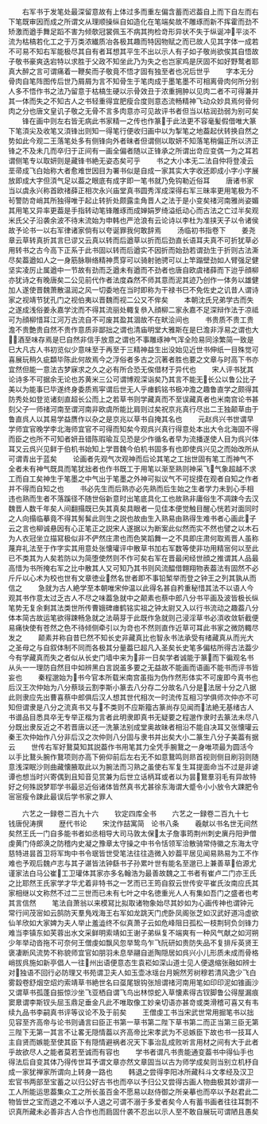<!-- { "loadSidebar": true } -->
　　右军书于发笔处最深留意故有上体过多而重左偏含蓄而迟葢自上而下自左而右下笔既审因而成之所谓文从理顺操纵自如造化在笔端矣故不雕琢而新不挥霍而劲不矫激而遒手舞足蹈不害为倾欹冠裳佩玉不病其拘检竒形异状不失于纵诞冲平淡不流为枯槁若化工之于万类浓纎质冶各极其趣而特因物赋之而已故人见其字体一成若不可易不知右军能极尽其自有者耳想其平生不出以示人有子如子敬尚欲俟其自悟故子敬书豪爽迭宕特以求胜于父政不知坐此乃为失之也岂家鸡是厌固不如好野鹜者耶真大醉之言可谓痛着一鞭矣而子敬竟不悟才固有独至者也况后世乎
　　字本无分骨肉自笔阵图传后世乃屑屑为言不知骨生于笔肉成于墨笔墨不可相离骨肉何所分别人多不悟作书之法乃留意于枯槁生硬以示骨效丑于浓重拥肿以见肉二者不可得兼并其一体而失之不知古人之书轻重得宜肥瘦合度则意态流畅精神飞动众妙具焉何骨何肉之分也唐文皇讥子敬之无骨不言多肉意亦可见故评书者但当以枯润劲弱为别可矣
　　锋在画中则左右皆无病此书家精一之传也作篆于此法更不容毫髪假借唯大篆下笔湏尖及收笔又湏锋出则知一得笔行便收归画中以为掣笔之地葢起伏转换自然之势如此今观二王落笔处多有侧锋向外者昧者但谓侧以取妍不知落笔稍偏正所以济正锋之不及未几而卒归于正间有一画全偏者随以正锋承之所谓出竒应变偶一为之耳若谓侧笔专以取妍则是藏锋书絶无姿态矣可乎
　　书之大小本无二法自仲将登凌云垩帚成飞白始称大者愈难世因目为署书似是自成一家其实大字收还即成小字小字展放即成大字但湏气足以葢之眼底有成字即一笔书就乃免钩勒近俗耳
　　唐诸书家当以虞永兴称首欧禇薛正相次永兴庙堂真书圆秀浑成深得右军三昧率更用笔极为不茍警防竒峭其所独得唯于起止转折处颇露圭角晋人之法于是小变矣禇河南雅尚姿媚其用笔又异率更葢是手指转动笔锋雕琢而成婵娟罗绮溢纸动心而古法之亡过半矣观米氏父子沿袭余波不待末流始为申韩也严沧浪有云论诗以李杜为准挟天子以令诸侯故予论书一以右军律诸家倘有以夸诞罪我何敢辞焉
　　汤临初书指卷下
　　姜尧章云草转真折其言巳谬又云真以转而后遒草以折而后劲直长语耳夫真不可折犹草必用转书之古今高下正系于此书固以转而后遒实不因折而始劲若谓劲生于折则古法澌尽矣葢遒如人之一身筋脉聨络精神贯穿可以骑射驰骋可以上竿蹋壁劲如人臂强足健坚实凌厉止属遒中一节故有劲而乏遒未有遒而不劲者也唐自欧虞禇薛而下迨乎顔柳亦犹诗之有晚唐矣二公见前代作者法度森然不师其意而泥其迹乃创作一体务以雄健加人遂使晋魏萧散温润之风一切委地在当时即称为干禄书巳不免佐史之讥昔人谓诗家之视靖节犹孔门之视伯夷以晋魏而视二公又不侔矣
　　本朝沈氏兄弟学古而失之遂成浅俗姜永嘉学沈而不得其流丽处輙复叅入顔柳二家永嘉不足深辩作法于凉祗可为顔柳惜耳江河万古流自不可废其盈其涸故不在畎浍间也
　　书贵质不贵工贵澹不贵艶贵自然不贵作意质非鄙拙之谓也清庙明堂大雅斯在是巳澹非浮易之谓也大酒至味存焉是巳自然非信手放意之谓也不事雕琢神气浑全险易同涂繁简一致是巳大凡古人书初览似少意味至于再至于三精神益生出没始见近世书伸纸一目殊觉可喜展玩稍久疵纇毕陈此何故焉今之浮俗者多古之沉著者胜也要之文章与时高下书亦宜然但能一意法古梦寐求之久之必有所合恐无俟借材于异代也
　　宋人评书犹其论诗多不可据余无论也苏黄米三公可谓博观深诣矣乃其言不能无长公以鲁公比子美以为能事巳毕遂终身委质焉寜谓后世无人乎瘗鹤铭书极冲澹之趣鲁直学之颇得其防秀处如登览诸刻直超长公而上之若草书则学藏真而不至误藏真者也米南宫论书甚刻父子一师禇河南至谓河南非欧虞所能比肩则过矣祝京兆真行尽出二王独颠草由于鲁直呉人以其易学益赝作以杂之是京兆以草书自掩其名也
　　元赵呉兴书世谓早学师宜官晚学李北海师宜官不可得而知矣今观呉兴真行得意处本出大令北海固不得而臣之也所不可知者妍丑错陈瑕瑜互见恐是少作循名者早为流播遂使人目为呉兴体耳又云呉兴见鲜于伯机书始知上学晋魏今伯机书固多有也即使呉兴见之而始改所从可谓青出于蓝矣
　　论画者先观气次观神而后论其笔之工拙世固有笔工而神气不全者未有神气既具而笔犹拙者也作书既工于用笔以渐至熟则神采飞气象超越不求工而自工矣神生于笔墨之中气出于笔墨之外神可拟议气不可捉摸在观者自知之作者并不得而自知之也
　　书必先生而后熟亦必先熟而后生始之生者学力未到心手相违也熟而生者不落蹊径不随世俗新意时出笔底具化工也故熟非庸俗生不凋踈今去汉魏晋人数千年矣人间翻搨既已失其真矣具眼者一见佳本便觉触目醒心恍若对面同时之人向搨临摹竟不得其髣髴此则生之説也故由生入熟易由熟得生难书者心画此子云之言也柳诚悬因有心正笔正之説宋人遂据以为断案此似然而实不然也譬之以木石为人衣冠坐立描冩极似非不俨然庄肃也而色笑蹈舞一之不具即庄肃何取焉晋人虽称蔑弃礼法至于作字实其用意处张懐瓘评中散草书加右军数等使非功用精宻何以至此已不类其为人矣若防以为简堕使然则不作可矣右军在晋最闲经世顔之推谓其人品最高惜为书所掩右军之比中散其人又可知乃其书则风流醖借翺翔物表葢法有固然不必斤斤以心术为校也世有文章徳业然名世者即不事铅椠举而登之钟王之列其孰从而信之
　　急就为古人絶学至本朝唯宋仲温以此得名甚自矜重秘惜其法不以语人今观其书作意太过乏古人不尽之味葢急就中之颠素也蔡中郎八分书平画及波皆极长纵笔势无复余剩其法类世所传曹娥碑瘗鹤铭实祖之钟太尉又入以行书流动之趣葢八分体本简古故运笔欲得踈畅急就之法萌芽于此既作急就则己浸淫草书必湏收敛斩截便易痛快使有苍然之色不待倾侧牵引以为竒也不然则直作近草可耳此书家之微防輙尽发之
　　颠素并称自昔巳然不知长史非藏真比也智永书法承受有绪藏真从而光大之圣母之与自叙体制不同而各极其分量葢巳超凡入圣矣长史笔多偏枯所得古法葢少今有学藏真而失之者似从长史门墙中来为非一日矣学者诚能于篆而下徧观名书从头一一理防自然目中如辨黑白言説虽多要之无益故不能画而语画不能书而评书皆妄也
　　秦程邈始为书今官本所载米南宫虽指为伪作然形体实不可废即今真书也后汉王次仲始为八分蔡琰云割李斯小篆去八分存二分故名八分是法居十分之八据此则隶应先出曹喜蔡中郎俱后汉人想其世代相次一时流传互相习学俱师次仲亦不可知但谓隶是八分之流真书又与不类则不应斯籀古篆尚存见闻而法絶无基绪古人书谱品目悉具卒无专举正楷为言者此明隶即真书无疑要之程邈作隶时去篆法未尽八分既出隶反近之不若晋唐以还一洗篆法别成堂奥故昧者相沿不能自决耳又张懐瓘云秦王次仲始作八分非后汉之次仲则八分固与隶书并出矣大小二篆生八分子美葢有据云
　　世传右军好鵞莫知其説葢作书用笔其力全凭手腕鵞之一身唯项最为圆活今以手比鵞头腕作鵞项则亦高下俯仰前后左右无不如意鵞鸣则昻首视则侧目刷羽则随意浅深眠沙则曲藏懐腋取此以为腕法而习熟之虽使右军复生耳提面命当不过是非谑谭也想当时兴寄偶到且知音见赏兼为后世立话柄耳或者以为昙鵞羣羽毛有异故特好之何殊説梦耶学书最忌近俗诸体皆然真书尤甚徐东海谓大蹙令小小放令大踈肥令宻宻瘦令踈此最误后学书家之罪人

　　六艺之一録卷二百九十六
　　钦定四库全书
　　六艺之一録卷二百九十七　　钱唐倪涛撰
　　歴代书论
　　宋沈作喆寓简　论书八条
　　羲献以书名世无间然矣然王氏一门自多能书者如丞相导大司马敦太保太子詹事筠荆州刺史廙丹阳尹僧虔黄门侍郎涣之防稽内史凝之豫章太守操之中书令恬领军洽散骑常侍徽之东海太守慈特进昙首卫将军珣中书令珉皆世受笔法往往造微入妙葢平居见闻易熟易为工不作难也予观后魏卢志与其子谌皆法钟繇书子孙累叶世有能名至邈已上兼善草伯源尤谨家法白马公崔工卫瓘体其家亦多名翰浩为最善故魏之工书者有崔卢二门亦王氏之比耶然王氏家学才华尤着非特书之一艺而已王筠自叙云世传安平崔氏汝南应氏其家相继以文称然不过二三世而已未有七叶之中名徳重光人人有集如吾门之盛者也考其言信然
　　笔法自萧翁以来模冩比拟取诸物象始尽其妙如为心画传神也谓钟元常行间茂宻如云鹄防天羣鳬戏海王右军如龙跳天门虎卧凤阁张芝如汉武好道冯虚欲仙羊欣如大家婢为夫人举止羞澁终不似真萧子云如危峰阻日孤松一枝荆轲负剑锋力难当李镇东如芙蓉出水文采鲜明索靖如王谢子弟纵复不端爽有一种风气献之如河朔少年举动沓拖不可奈何王僧虔如飘风忽举鸷鸟乍飞阮研如贵防失品不复排斥英贤王褒凄断风流势不称貌师宜官如朋羽未息举翮自逝陶隠居如呉兴小儿形质未成而骨格峭拔呉施如新亭倡人一往州出语便意态生袁崧如深山道士见人便退缩张融如辨士对独语不回行必防理又书苑谓卫夫人如玉壶冰瑶台月婉然芳树穆若清风逸少飞白雾縠卷舒烟空炤灼索靖草书絶世名曰虿尾银钩张旭谓禇河南用笔如印印泥如锥画沙又谓草书孤蓬自振惊沙坐飞亚栖自谓飞鸟出林惊蛇入草懐素得古钗脚鲁公得屋漏痕窦臮谓李斯钗头屈玉鼎足垂金凡此不唯取像工妙亲切语亦甚竒或类滑稽可喜又有韦续九品书李嗣真书评等议论不及于前矣
　　王僧虔工书当宋武世常用掘笔书以拙见容至齐高帝与论书则诵言曰臣正书第一草书第二陛下草书第二而正当第三臣无第三陛下无第一其言不让畧无隠情葢以齐高帝比宋孝武为不忌嫉臣下故也书一技耳人主自贤而嫉能至使其臣下有隠情避祸者况天下事治乱成败听言用材之间有大于此者乎故欲尽人之能者莫若至诚而有容也
　　学书者谓凡书贵能通变葢书中得仙手也得法后自变其体乃得传世耳予谓文章亦然文章固当以古为师学成矣则当别立机杼自成一家犹禅家所谓向上转身一路也
　　韩退之尝得李阳冰所藏科斗文孝经及汉卫宏官书两部至宝蓄之以归公好古书也而卒以予归公又尝得古画人物曲极其妙谓非一工人所能运思葢集众工之所长虽百金不愿易以赵侍御之所亲摹也而卒以予赵君此二物皆世之宝而退之不难以予人退之可谓不溺于多爱者矣今人有蓄书画者往往耳剽不识真所藏未必善非古人合作也而扃固什袭不忍出以示人至不敢自展玩可谓陋且愚矣
